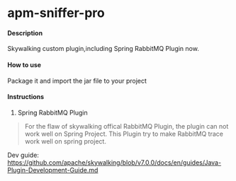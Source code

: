 # apm-sniffer-pro

#### Description
Skywalking custom plugin,including Spring RabbitMQ Plugin now.

#### How to use
Package it and import the jar file to your project 


#### Instructions
1. Spring RabbitMQ Plugin
> For the flaw of skywalking offical RabbitMQ Plugin, the plugin can not work well on Spring Project. 
> This Plugin try to make RabbitMQ trace work well on spring project.


Dev guide: https://github.com/apache/skywalking/blob/v7.0.0/docs/en/guides/Java-Plugin-Development-Guide.md

